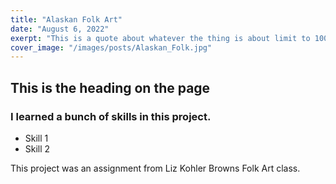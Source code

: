 ```yaml
---
title: "Alaskan Folk Art"
date: "August 6, 2022"
exerpt: "This is a quote about whatever the thing is about limit to 100 words"
cover_image: "/images/posts/Alaskan_Folk.jpg"
---
```


## This is the heading on the page

### I learned a bunch of skills in this project.

- Skill 1
- Skill 2

This project was an assignment from Liz Kohler Browns Folk Art class.
